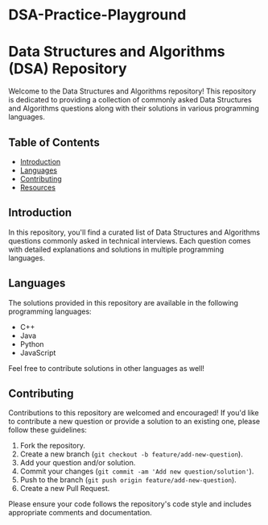 # DSA-Practice-Playground
# Data Structures and Algorithms (DSA) Repository

Welcome to the Data Structures and Algorithms repository! This repository is dedicated to providing a collection of commonly asked Data Structures and Algorithms questions along with their solutions in various programming languages.

## Table of Contents

- [Introduction](#introduction)
- [Languages](#languages)
- [Contributing](#contributing)
- [Resources](#resources)


## Introduction

In this repository, you'll find a curated list of Data Structures and Algorithms questions commonly asked in technical interviews. Each question comes with detailed explanations and solutions in multiple programming languages.

## Languages

The solutions provided in this repository are available in the following programming languages:

- C++
- Java
- Python
- JavaScript

Feel free to contribute solutions in other languages as well!

## Contributing

Contributions to this repository are welcomed and encouraged! If you'd like to contribute a new question or provide a solution to an existing one, please follow these guidelines:

1. Fork the repository.
2. Create a new branch (`git checkout -b feature/add-new-question`).
3. Add your question and/or solution.
4. Commit your changes (`git commit -am 'Add new question/solution'`).
5. Push to the branch (`git push origin feature/add-new-question`).
6. Create a new Pull Request.

Please ensure your code follows the repository's code style and includes appropriate comments and documentation.



